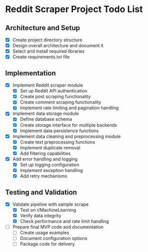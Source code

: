 # Reddit Scraper Project Todo List

## Architecture and Setup
- [x] Create project directory structure
- [x] Design overall architecture and document it
- [x] Select and install required libraries
- [x] Create requirements.txt file

## Implementation
- [x] Implement Reddit scraper module
  - [x] Set up Reddit API authentication
  - [x] Create post scraping functionality
  - [x] Create comment scraping functionality
  - [x] Implement rate limiting and pagination handling
- [x] Implement data storage module
  - [x] Define database schema
  - [x] Create storage interface for multiple backends
  - [x] Implement data persistence functions
- [x] Implement data cleaning and preprocessing module
  - [x] Create text preprocessing functions
  - [x] Implement duplicate removal
  - [x] Add filtering capabilities
- [x] Add error handling and logging
  - [x] Set up logging configuration
  - [x] Implement exception handling
  - [x] Add retry mechanisms

## Testing and Validation
- [x] Validate pipeline with sample scrape
  - [x] Test on r/MachineLearning
  - [x] Verify data integrity
  - [x] Check performance and rate limit handling
- [ ] Prepare final MVP code and documentation
  - [ ] Create usage examples
  - [ ] Document configuration options
  - [ ] Package code for delivery

